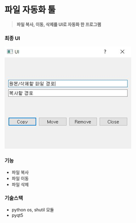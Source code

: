 # 파일 자동화 툴
> <b> 파일 복사, 이동, 삭제를 UI로 자동화 한 프로그램 </b>

### 최종 UI
![img](UI.png)

### 기능
- 파일 복사
- 파일 이동
- 파일 삭제

### 기술스택
- python os, shutil 모듈
- pyqt5

